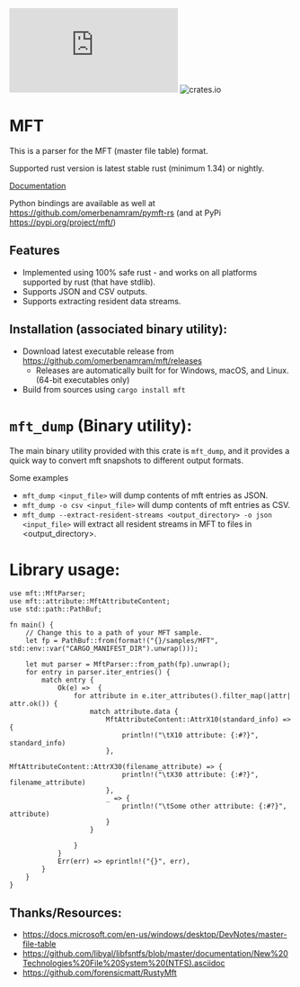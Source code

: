 [![Build Status](https://dev.azure.com/benamram/DFIR/_apis/build/status/omerbenamram.mft?branchName=master)](https://dev.azure.com/benamram/DFIR/_build/latest?definitionId=5&branchName=master)
![crates.io](https://img.shields.io/crates/v/mft.svg)

# MFT
 
This is a parser for the MFT (master file table) format.

Supported rust version is latest stable rust (minimum 1.34) or nightly.

[Documentation](https://docs.rs/mft)

Python bindings are available as well at https://github.com/omerbenamram/pymft-rs (and at PyPi https://pypi.org/project/mft/)

## Features
 - Implemented using 100% safe rust - and works on all platforms supported by rust (that have stdlib).
 - Supports JSON and CSV outputs.
 - Supports extracting resident data streams.

## Installation (associated binary utility):
  - Download latest executable release from https://github.com/omerbenamram/mft/releases
    - Releases are automatically built for for Windows, macOS, and Linux. (64-bit executables only)
  - Build from sources using  `cargo install mft`
  
# `mft_dump` (Binary utility):
The main binary utility provided with this crate is `mft_dump`, and it provides a quick way to convert mft snapshots to different output formats.

Some examples
  - `mft_dump <input_file>` will dump contents of mft entries as JSON.
  - `mft_dump -o csv <input_file>` will dump contents of mft entries as CSV. 
  - `mft_dump --extract-resident-streams <output_directory> -o json <input_file>` will extract all resident streams in MFT to files in <output_directory>.

# Library usage:
```rust,no_run
use mft::MftParser;
use mft::attribute::MftAttributeContent;
use std::path::PathBuf;

fn main() {
    // Change this to a path of your MFT sample. 
    let fp = PathBuf::from(format!("{}/samples/MFT", std::env::var("CARGO_MANIFEST_DIR").unwrap())); 
    
    let mut parser = MftParser::from_path(fp).unwrap();
    for entry in parser.iter_entries() {
        match entry {
            Ok(e) =>  {
                for attribute in e.iter_attributes().filter_map(|attr| attr.ok()) {
                    match attribute.data {
                        MftAttributeContent::AttrX10(standard_info) => {
                            println!("\tX10 attribute: {:#?}", standard_info)         
                        },
                        MftAttributeContent::AttrX30(filename_attribute) => {
                            println!("\tX30 attribute: {:#?}", filename_attribute)         
                        },
                        _ => {
                            println!("\tSome other attribute: {:#?}", attribute)
                        }
                    }
                   
                }
            }
            Err(err) => eprintln!("{}", err),
        }
    }
}
```

## Thanks/Resources:
 - https://docs.microsoft.com/en-us/windows/desktop/DevNotes/master-file-table
 - https://github.com/libyal/libfsntfs/blob/master/documentation/New%20Technologies%20File%20System%20(NTFS).asciidoc
 - https://github.com/forensicmatt/RustyMft
